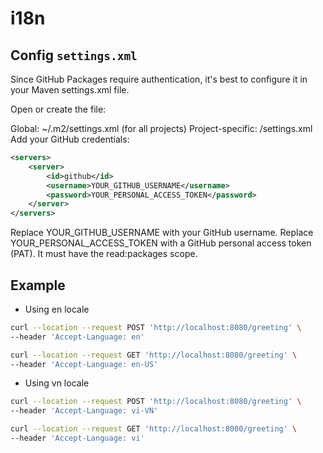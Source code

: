 # i18n
## Config ```settings.xml```
Since GitHub Packages require authentication, it's best to configure it in your Maven settings.xml file.

Open or create the file:

Global: ~/.m2/settings.xml (for all projects)
Project-specific: <project-root>/settings.xml
Add your GitHub credentials:

```xml
<servers>
    <server>
        <id>github</id>
        <username>YOUR_GITHUB_USERNAME</username>
        <password>YOUR_PERSONAL_ACCESS_TOKEN</password>
    </server>
</servers>

```
Replace YOUR_GITHUB_USERNAME with your GitHub username.
Replace YOUR_PERSONAL_ACCESS_TOKEN with a GitHub personal access token (PAT).
It must have the read:packages scope.

## Example

* Using en locale
```bash
curl --location --request POST 'http://localhost:8080/greeting' \
--header 'Accept-Language: en'
```

```bash
curl --location --request GET 'http://localhost:8080/greeting' \
--header 'Accept-Language: en-US'
```

* Using vn locale
```bash
curl --location --request POST 'http://localhost:8080/greeting' \
--header 'Accept-Language: vi-VN'
```

```bash
curl --location --request GET 'http://localhost:8080/greeting' \
--header 'Accept-Language: vi'
```